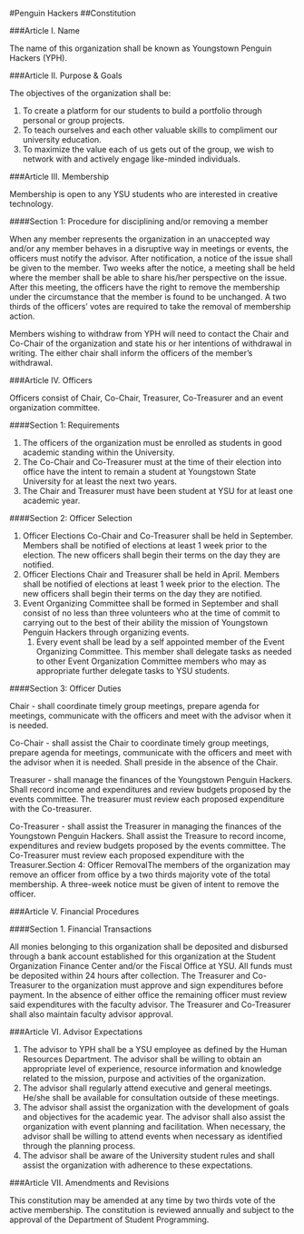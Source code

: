 #Penguin Hackers
##Constitution

###Article I. Name

The name of this organization shall be known as Youngstown Penguin Hackers (YPH).

###Article II. Purpose & Goals

The objectives of the organization shall be:

1. To create a platform for our students to build a portfolio through personal or group projects. 
2. To teach ourselves and each other valuable skills to compliment our university education. 
3. To maximize the value each of us gets out of the group, we wish to network with and actively engage like-minded individuals. 

###Article III. Membership

Membership is open to any YSU students who are interested in creative technology.

####Section 1: Procedure for disciplining and/or removing a member

When any member represents the organization in an unaccepted way and/or any member behaves in a disruptive way in meetings or events, the officers must notify the advisor. After notification, a notice of the issue shall be given to the member. Two weeks after the notice, a meeting shall be held where the member shall be able to share his/her perspective on the issue. After this meeting, the officers have the right to remove the membership under the circumstance that the member is found to be unchanged. A two thirds of the officers’ votes are required to take the removal of membership action.

Members wishing to withdraw from YPH will need to contact the Chair and Co-Chair of the organization and state his or her intentions of withdrawal in writing. The either chair shall inform the officers of the member’s withdrawal.

###Article IV. Officers

Officers consist of Chair, Co-Chair, Treasurer, Co-Treasurer and an event organization committee.

####Section 1: Requirements

1. The officers of the organization must be enrolled as students in good academic standing within the University. 
2. The Co-Chair and Co-Treasurer must at the time of their election into office have the intent to remain a student at Youngstown State University for at least the next two years. 
3. The Chair and Treasurer must have been student at YSU for at least one academic year. 

####Section 2: Officer Selection

1. Officer Elections Co-Chair and Co-Treasurer shall be held in September. Members shall be notified of elections at least 1 week prior to the election. The new officers shall begin their terms on the day they are notified. 
2. Officer Elections Chair and Treasurer shall be held in April. Members shall be notified of elections at least 1 week prior to the election. The new officers shall begin their terms on the day they are notified. 
3. Event Organizing Committee shall be formed in September and shall consist of no less than three volunteers who at the time of commit to carrying out to the best of their ability the mission of Youngstown Penguin Hackers through organizing events. 
    1. Every event shall be lead by a self appointed member of the Event Organizing Committee. This member shall delegate tasks as needed to other Event Organization Committee members who may as appropriate further delegate tasks to YSU students. 

####Section 3: Officer Duties

Chair - shall coordinate timely group meetings, prepare agenda for meetings, communicate with the officers and meet with the advisor when it is needed.

Co-Chair - shall assist the Chair to coordinate timely group meetings, prepare agenda for meetings, communicate with the officers and meet with the advisor when it is needed. Shall preside in the absence of the Chair.

Treasurer - shall manage the finances of the Youngstown Penguin Hackers. Shall record income and expenditures and review budgets proposed by the events committee. The treasurer must review each proposed expenditure with the Co-treasurer.

Co-Treasurer - shall assist the Treasurer in managing the finances of the Youngstown Penguin Hackers. Shall assist the Treasure to record income, expenditures and review budgets proposed by the events committee. The Co-Treasurer must review each proposed expenditure with the Treasurer.Section 4: Officer RemovalThe members of the organization may remove an officer from office by a two thirds majority vote of the total membership. A three-week notice must be given of intent to remove the officer.

###Article V. Financial Procedures

####Section 1. Financial Transactions

All monies belonging to this organization shall be deposited and disbursed through a bank account established for this organization at the Student Organization Finance Center and/or the Fiscal Office at YSU. All funds must be deposited within 24 hours after collection. The Treasurer and Co-Treasurer to the organization must approve and sign expenditures before payment. In the absence of either office the remaining officer must review said expenditures with the faculty advisor. The Treasurer and Co-Treasurer shall also maintain faculty advisor approval.

###Article VI. Advisor Expectations

1. The advisor to YPH shall be a YSU employee as defined by the Human Resources Department. The advisor shall be willing to obtain an appropriate level of experience, resource information and knowledge related to the mission, purpose and activities of the organization. 
2. The advisor shall regularly attend executive and general meetings. He/she shall be available for consultation outside of these meetings. 
3. The advisor shall assist the organization with the development of goals and objectives for the academic year. The advisor shall also assist the organization with event planning and facilitation. When necessary, the advisor shall be willing to attend events when necessary as identified through the planning process. 
4. The advisor shall be aware of the University student rules and shall assist the organization with adherence to these expectations. 

###Article VII. Amendments and Revisions

This constitution may be amended at any time by two thirds vote of the active membership. The constitution is reviewed annually and subject to the approval of the Department of Student Programming.
